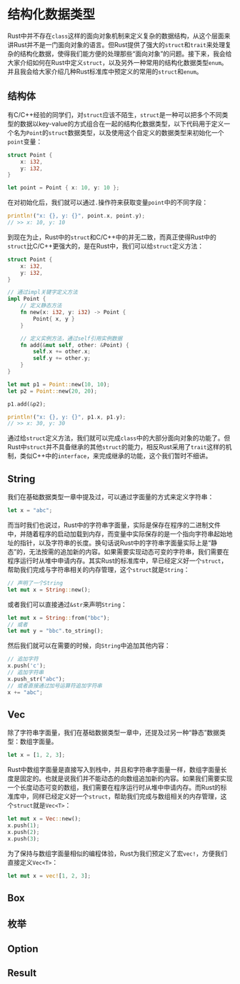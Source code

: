 # 结构化数据类型

Rust中并不存在`class`这样的面向对象机制来定义复杂的数据结构，从这个层面来讲Rust并不是一门面向对象的语言。但Rust提供了强大的`struct`和`trait`来处理复杂的结构化数据，使得我们能方便的处理那些“面向对象”的问题。接下来，我会给大家介绍如何在Rust中定义`struct`，以及另外一种常用的结构化数据类型`enum`。并且我会给大家介绍几种Rust标准库中预定义的常用的`struct`和`enum`。

## 结构体

有C/C++经验的同学们，对`struct`应该不陌生，`struct`是一种可以把多个不同类型的数据以key-value的方式组合在一起的结构化数据类型，以下代码用于定义一个名为`Point`的`struct`数据类型，以及使用这个自定义的数据类型来初始化一个`point`变量：

```rust
struct Point {
    x: i32,
    y: i32,
}

let point = Point { x: 10, y: 10 };
```

在对初始化后，我们就可以通过`.`操作符来获取变量`point`中的不同字段：

```rust
println!("x: {}, y: {}", point.x, point.y);
// >> x: 10, y: 10
```

到现在为止，Rust中的`struct`和C/C++中的并无二致，而真正使得Rust中的`struct`比C/C++更强大的，是在Rust中，我们可以给`struct`定义方法：

```rust
struct Point {
    x: i32,
    y: i32,
}

// 通过impl关键字定义方法
impl Point {
    // 定义静态方法
    fn new(x: i32, y: i32) -> Point {
        Point{ x, y }
    }

    // 定义实例方法，通过self引用实例数据
    fn add(&mut self, other: &Point) {
        self.x += other.x;
        self.y += other.y;
    }
}

let mut p1 = Point::new(10, 10);
let p2 = Point::new(20, 20);

p1.add(&p2);

println!("x: {}, y: {}", p1.x, p1.y);
// >> x: 30, y: 30
```

通过给`struct`定义方法，我们就可以完成`class`中的大部分面向对象的功能了。但Rust中`struct`并不具备继承的其他`struct`的能力，相反Rust采用了`trait`这样的机制，类似C++中的`interface`，来完成继承的功能，这个我们暂时不细讲。

## String

我们在基础数据类型一章中提及过，可以通过字面量的方式来定义字符串：

```rust
let x = "abc";
```

而当时我们也说过，Rust中的字符串字面量，实际是保存在程序的二进制文件中，并随着程序的启动加载到内存，而变量中实际保存的是一个指向字符串起始地址的指针，以及字符串的长度。换句话说Rust中的字符串字面量实际上是“静态”的，无法按需的追加新的内容。如果需要实现动态可变的字符串，我们需要在程序运行时从堆中申请内存。其实Rust的标准库中，早已经定义好一个`struct`，帮助我们完成与字符串相关的内存管理，这个`struct`就是`String`：

```rust
// 声明了一个String
let mut x = String::new();
```

或者我们可以直接通过`&str`来声明`String`：

```rust
let mut x = String::from("bbc");
// 或者
let mut y = "bbc".to_string();
```

然后我们就可以在需要的时候，向`String`中追加其他内容：

```rust
// 追加字符
x.push('c');
// 追加字符串
x.push_str("abc");
// 或者直接通过加号运算符追加字符串
x += "abc";
```

## Vec

除了字符串字面量，我们在基础数据类型一章中，还提及过另一种“静态”数据类型：数组字面量。

```rust
let x = [1, 2, 3];
```

Rust中数组字面量是直接写入到栈中，并且和字符串字面量一样，数组字面量长度是固定的。也就是说我们并不能动态的向数组追加新的内容。如果我们需要实现一个长度动态可变的数组，我们需要在程序运行时从堆中申请内存。而Rust的标准库中，同样已经定义好一个`struct`，帮助我们完成与数组相关的内存管理，这个`struct`就是`Vec<T>`：

```rust
let mut x = Vec::new();
x.push(1);
x.push(2);
x.push(3);
```

为了保持与数组字面量相似的编程体验，Rust为我们预定义了宏`vec!`，方便我们直接定义`Vec<T>`：

```rust
let mut x = vec![1, 2, 3];
```

## Box

## 枚举

## Option

## Result